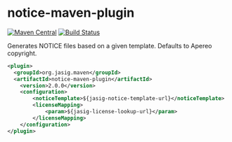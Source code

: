# notice-maven-plugin

[![Maven Central](https://maven-badges.herokuapp.com/maven-central/org.jasig.maven/notice-maven-plugin/badge.svg)](https://maven-badges.herokuapp.com/maven-central/org.jasig.maven/notice-maven-plugin)
[![Build Status](https://travis-ci.org/Jasig/maven-notice-plugin.svg?branch=master)](https://travis-ci.org/Jasig/maven-notice-plugin)

Generates NOTICE files based on a given template. Defaults to Apereo copyright.

```xml
<plugin>
  <groupId>org.jasig.maven</groupId>
  <artifactId>notice-maven-plugin</artifactId>
    <version>2.0.0</version>
    <configuration>
        <noticeTemplate>${jasig-notice-template-url}</noticeTemplate>
        <licenseMapping>
            <param>${jasig-license-lookup-url}</param>
        </licenseMapping>
    </configuration>
</plugin>
```